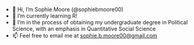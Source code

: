 - 👋 Hi, I’m Sophie Moore (@sophiebmoore00)
- 🌱 I’m currently learning R!
- 💞️ I’m in the process of obtaining my undergraduate degree in Political Science, with an emphasis in Quantitative Social Science 
- 📫 Feel free to email me at sophie.b.moore00@gmail.com

<!---
sophiebmoore00/sophiebmoore00 is a ✨ special ✨ repository because its `README.md` (this file) appears on your GitHub profile.
You can click the Preview link to take a look at your changes.
--->
